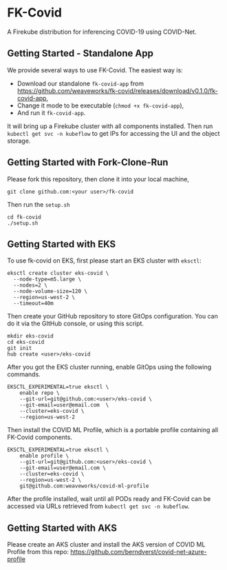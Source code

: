 # FK-Covid

A Firekube distribution for inferencing COVID-19 using COVID-Net.

## Getting Started - Standalone App

We provide several ways to use FK-Covid.
The easiest way is:
  
  * Download our standalone `fk-covid-app` from https://github.com/weaveworks/fk-covid/releases/download/v0.1.0/fk-covid-app,
  * Change it mode to be executable (`chmod +x fk-covid-app`),
  * And run it `fk-covid-app`.

It will bring up a Firekube cluster with all components installed.
Then run `kubectl get svc -n kubeflow` to get IPs for accessing the UI and the object storage.


## Getting Started with Fork-Clone-Run

Please fork this repository, then clone it into your local machine,

    git clone github.com:<your user>/fk-covid

Then run the `setup.sh`

	cd fk-covid
	./setup.sh

## Getting Started with EKS

To use fk-covid on EKS, first please start an EKS cluster with `eksctl`:

	eksctl create cluster eks-covid \
	  --node-type=m5.large \
	  --nodes=2 \
	  --node-volume-size=120 \
	  --region=us-west-2 \
	  --timeout=40m

Then create your GitHub repository to store GitOps configuration. You can do it via the GItHub console, or using this script.
	
	mkdir eks-covid
	cd eks-covid
	git init
	hub create <user>/eks-covid

After you got the EKS cluster running, enable GitOps using the following commands.

	EKSCTL_EXPERIMENTAL=true eksctl \
	    enable repo \
	    --git-url=git@github.com:<user>/eks-covid \
	    --git-email=user@email.com  \
	    --cluster=eks-covid \
	    --region=us-west-2

Then install the COVID ML Profile, which is a portable profile containing all FK-Covid components. 

	EKSCTL_EXPERIMENTAL=true eksctl \
	    enable profile \
	    --git-url=git@github.com:<user>/eks-covid \
	    --git-email=user@email.com \
	    --cluster=eks-covid \
	    --region=us-west-2 \
	    git@github.com:weaveworks/covid-ml-profile

After the profile installed, wait until all PODs ready and FK-Covid can be accessed via URLs retrieved from `kubectl get svc -n kubeflow`.

## Getting Started with AKS

Please create an AKS cluster and install the AKS version of COVID ML Profile from this repo: https://github.com/berndverst/covid-net-azure-profile
